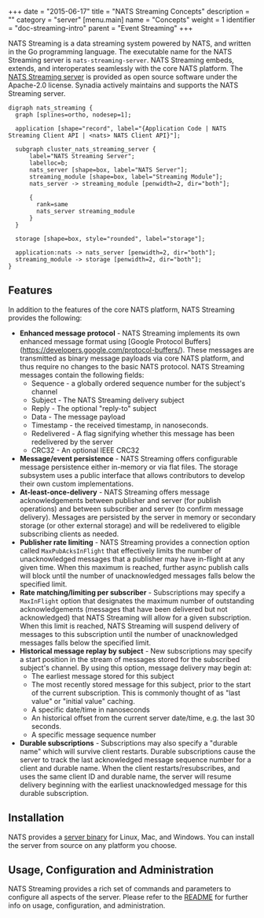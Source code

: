 +++
date = "2015-06-17"
title = "NATS Streaming Concepts"
description = ""
category = "server"
[menu.main]
  name = "Concepts"
  weight = 1
  identifier = "doc-streaming-intro"
  parent = "Event Streaming"
+++

NATS Streaming is a data streaming system powered by NATS, and written in the Go programming language. The executable name for the NATS Streaming server is `nats-streaming-server`. NATS Streaming embeds, extends, and interoperates seamlessly with the core NATS platform. The [NATS Streaming server](https://github.com/nats-io/nats-streaming-server) is provided as open source software under the Apache-2.0 license. Synadia actively maintains and supports the NATS Streaming server.

```viz-dot
digraph nats_streaming {
  graph [splines=ortho, nodesep=1];

  application [shape="record", label="{Application Code | NATS Streaming Client API | <nats> NATS Client API}"];

  subgraph cluster_nats_streaming_server {
      label="NATS Streaming Server";
      labelloc=b;
      nats_server [shape=box, label="NATS Server"];
      streaming_module [shape=box, label="Streaming Module"];
      nats_server -> streaming_module [penwidth=2, dir="both"];

      {
        rank=same
        nats_server streaming_module
      }
  }

  storage [shape=box, style="rounded", label="storage"];

  application:nats -> nats_server [penwidth=2, dir="both"];
  streaming_module -> storage [penwidth=2, dir="both"];
}
```

## Features

In addition to the features of the core NATS platform, NATS Streaming provides the following:

- **Enhanced message protocol** - NATS Streaming implements its own enhanced message format using [Google Protocol Buffers] (https://developers.google.com/protocol-buffers/). These messages are transmitted as binary message payloads via core NATS platform, and thus require no changes to the basic NATS protocol. NATS Streaming messages contain the following fields:
    - Sequence - a globally ordered sequence number for the subject's channel
    - Subject - The NATS Streaming delivery subject
    - Reply - The optional "reply-to" subject
    - Data - The message payload
    - Timestamp - the received timestamp, in nanoseconds.
    - Redelivered - A flag signifying whether this message has been redelivered by the server
    - CRC32 - An optional IEEE CRC32
- **Message/event persistence** - NATS Streaming offers configurable message persistence either in-memory or via flat files. The storage subsystem uses a public interface that allows contributors to develop their own custom implementations.
- **At-least-once-delivery** - NATS Streaming offers message acknowledgements between publisher and server (for publish operations) and between subscriber and server (to confirm message delivery). Messages are persisted by the server in memory or secondary storage (or other external storage) and will be redelivered to eligible subscribing clients as needed.
- **Publisher rate limiting** - NATS Streaming provides a connection option called `MaxPubAcksInFlight` that effectively limits the number of unacknowledged messages that a publisher may have in-flight at any given time. When this maximum is reached, further async publish calls will block until the number of unacknowledged messages falls below the specified limit.
- **Rate matching/limiting per subscriber** - Subscriptions may specify a `MaxInFlight` option that designates the maximum number of outstanding acknowledgements (messages that have been delivered but not acknowledged) that NATS Streaming will allow for a given subscription. When this limit is reached, NATS Streaming will suspend delivery of messages to this subscription until the number of unacknowledged messages falls below the specified limit.
- **Historical message replay by subject** - New subscriptions may specify a start position in the stream of messages stored for the subscribed subject's channel. By using this option, message delivery may begin at:
    - The earliest message stored for this subject
    - The most recently stored message for this subject, prior to the start of the current subscription. This is commonly thought of as "last value" or "initial value" caching.
    - A specific date/time in nanoseconds
    - An historical offset from the current server date/time, e.g. the last 30 seconds.
    - A specific message sequence number
- **Durable subscriptions** - Subscriptions may also specify a "durable name" which will survive client restarts. Durable subscriptions cause the server to track the last acknowledged message sequence number for a client and durable name. When the client restarts/resubscribes, and uses the same client ID and durable name, the server will resume delivery beginning with the earliest unacknowledged message for this durable subscription.

## Installation

NATS provides a [server binary](/documentation/streaming/nats-streaming-install/) for Linux, Mac, and Windows. You can install the server from source on any platform you choose.

## Usage, Configuration and Administration

NATS Streaming provides a rich set of commands and parameters to configure all aspects of the server. Please refer to the [README](https://github.com/nats-io/nats-streaming-server/) for further info on usage, configuration, and administration.
